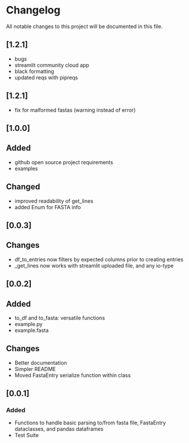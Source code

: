 # Changelog

All notable changes to this project will be documented in this file.

## [1.2.1]
- bugs
- streamlit community cloud app
- black formatting
- updated reqs with pipreqs

## [1.2.1]
- fix for malformed fastas (warning instead of error)

## [1.0.0]

## Added
- github open source project requirements
- examples

## Changed
- improved readability of get_lines
- added Enum for FASTA info

## [0.0.3]

## Changes
- df_to_entries now filters by expected columns prior to creating entries
- _get_lines now works with streamlit uploaded file, and any io-type 

## [0.0.2]

## Added
- to_df and to_fasta: versatile functions 
- example.py
- example.fasta

## Changes
- Better documentation
- Simpler README
- Moved FastaEntry serialize function within class

## [0.0.1]

### Added
- Functions to handle basic parsing to/from fasta file, FastaEntry dataclasses, and pandas dataframes
- Test Suite